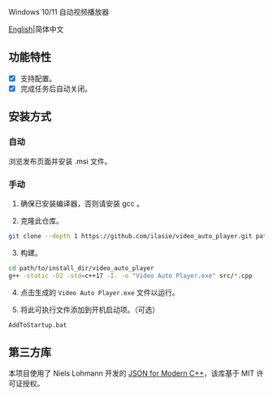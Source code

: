 Windows 10/11 自动视频播放器

[English](README.md)|简体中文

## 功能特性

- [x] 支持配置。
- [x] 完成任务后自动关闭。

## 安装方式

### 自动

浏览发布页面并安装 .msi 文件。

### 手动

1. 确保已安装编译器，否则请安装 gcc 。

2. 克隆此仓库。

```bash
git clone --depth 1 https://github.com/ilasie/video_auto_player.git path/to/your/install_dir/video_auto_player
```

3. 构建。

```bash
cd path/to/install_dir/video_auto_player
g++ -static -O2 -std=c++17 -I. -o "Video Auto Player.exe" src/*.cpp
```

4. 点击生成的 `Video Auto Player.exe` 文件以运行。

5. 将此可执行文件添加到开机启动项。（可选）

```bash
AddToStartup.bat
```

## 第三方库

本项目使用了 Niels Lohmann 开发的 [JSON for Modern C++](https://github.com/nlohmann/json)，该库基于 MIT 许可证授权。